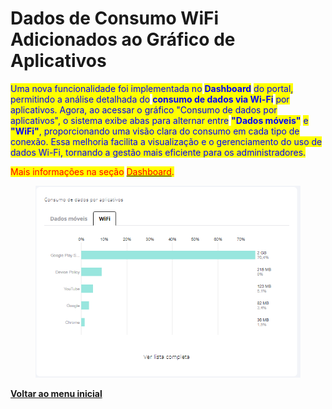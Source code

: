 # Dados de Consumo WiFi Adicionados ao Gráfico de Aplicativos

<mark style="color:blue;">Uma nova funcionalidade foi implementada no</mark> <mark style="color:blue;"></mark><mark style="color:blue;">**Dashboard**</mark> <mark style="color:blue;"></mark><mark style="color:blue;">do portal, permitindo a análise detalhada do</mark> <mark style="color:blue;"></mark><mark style="color:blue;">**consumo de dados via Wi-Fi**</mark> <mark style="color:blue;"></mark><mark style="color:blue;">por aplicativos. Agora, ao acessar o gráfico "Consumo de dados por aplicativos", o sistema exibe abas para alternar entre</mark> <mark style="color:blue;"></mark><mark style="color:blue;">**"Dados móveis"**</mark> <mark style="color:blue;"></mark><mark style="color:blue;">e</mark> <mark style="color:blue;"></mark><mark style="color:blue;">**"WiFi"**</mark><mark style="color:blue;">, proporcionando uma visão clara do consumo em cada tipo de conexão. Essa melhoria facilita a visualização e o gerenciamento do uso de dados Wi-Fi, tornando a gestão mais eficiente para os administradores.</mark>

<mark style="color:red;">Mais informações na seção</mark> [<mark style="color:red;">Dashboard</mark>](../../portal/dashboard.md)<mark style="color:red;">.</mark>

<figure><img src="../../../.gitbook/assets/image (270).png" alt=""><figcaption></figcaption></figure>

[**Voltar ao menu inicial**](./)
